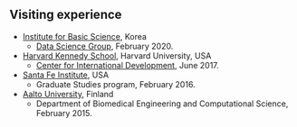 Visiting experience
------
* [Institute for Basic Science](https://www.ibs.re.kr/eng.do), Korea
  * [Data Science Group](https://ds.ibs.re.kr), February 2020.
* [Harvard Kennedy School](https://www.hks.harvard.edu/), Harvard University, USA
  * [Center for International Development](https://www.hks.harvard.edu/centers/cid), June 2017.
* [Santa Fe Institute](https://www.santafe.edu/), USA
  * Graduate Studies program, February 2016.
* [Aalto University](https://www.aalto.fi/en), Finland
  * Department of Biomedical Engineering and Computational Science, February 2015.
